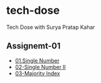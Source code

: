 # tech-dose

Tech Dose with Surya Pratap Kahar

## Assignemt-01

- [01.Single Number](<./Assignments-01/01-SingleNumber(136)/>)
- [02-Single Number II](<./Assignment-01/02-SingleNumber-II(137)/>)
- [03-Majority Index](<./Assignment-01/03-MajorityElement(169)//>)

